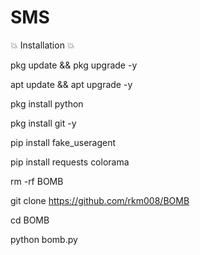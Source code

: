 # SMS




💥 Installation 💥


pkg update && pkg upgrade -y

apt update && apt upgrade -y

pkg install python 

pkg install git -y

pip install fake_useragent

pip install requests colorama

rm -rf BOMB

git clone https://github.com/rkm008/BOMB

cd BOMB

python bomb.py
